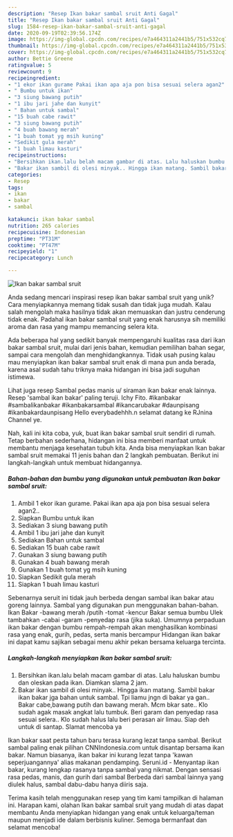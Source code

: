 ```yaml
---
description: "Resep Ikan bakar sambal sruit Anti Gagal"
title: "Resep Ikan bakar sambal sruit Anti Gagal"
slug: 1584-resep-ikan-bakar-sambal-sruit-anti-gagal
date: 2020-09-19T02:39:56.174Z
image: https://img-global.cpcdn.com/recipes/e7a464311a2441b5/751x532cq70/ikan-bakar-sambal-sruit-foto-resep-utama.jpg
thumbnail: https://img-global.cpcdn.com/recipes/e7a464311a2441b5/751x532cq70/ikan-bakar-sambal-sruit-foto-resep-utama.jpg
cover: https://img-global.cpcdn.com/recipes/e7a464311a2441b5/751x532cq70/ikan-bakar-sambal-sruit-foto-resep-utama.jpg
author: Bettie Greene
ratingvalue: 5
reviewcount: 9
recipeingredient:
- "1 ekor ikan gurame Pakai ikan apa aja pon bisa sesuai selera agan2"
- " Bumbu untuk ikan"
- "3 siung bawang putih"
- "1 ibu jari jahe dan kunyit"
- " Bahan untuk sambal"
- "15 buah cabe rawit"
- "3 siung bawang putih"
- "4 buah bawang merah"
- "1 buah tomat yg msih kuning"
- "Sedikit gula merah"
- "1 buah limau kasturi"
recipeinstructions:
- "Bersihkan ikan.lalu belah macam gambar di atas. Lalu haluskan bumbu dan oleskan pada ikan. Diamkan slama 2 jam."
- "Bakar ikan sambil di olesi minyak.. Hingga ikan matang. Sambil bakar ikan bakar jga bahan untuk sambal. Tpi liamu jngn di bakar ya gan.. Bakar cabe,bawang putih dan bawang merah. Mcm bkar sate.. Klo sudah agak masak angkat lalu tumbuk. Beri garam dan penyedap rasa sesuai selera.. Klo sudah halus lalu beri perasan air limau. Siap deh untuk di santap. Slamat mencoba ya"
categories:
- Resep
tags:
- ikan
- bakar
- sambal

katakunci: ikan bakar sambal 
nutrition: 265 calories
recipecuisine: Indonesian
preptime: "PT31M"
cooktime: "PT47M"
recipeyield: "1"
recipecategory: Lunch

---
```



![Ikan bakar sambal sruit](https://img-global.cpcdn.com/recipes/e7a464311a2441b5/751x532cq70/ikan-bakar-sambal-sruit-foto-resep-utama.jpg)

Anda sedang mencari inspirasi resep ikan bakar sambal sruit yang unik? Cara menyiapkannya memang tidak susah dan tidak juga mudah. Kalau salah mengolah maka hasilnya tidak akan memuaskan dan justru cenderung tidak enak. Padahal ikan bakar sambal sruit yang enak harusnya sih memiliki aroma dan rasa yang mampu memancing selera kita.

Ada beberapa hal yang sedikit banyak mempengaruhi kualitas rasa dari ikan bakar sambal sruit, mulai dari jenis bahan, kemudian pemilihan bahan segar, sampai cara mengolah dan menghidangkannya. Tidak usah pusing kalau mau menyiapkan ikan bakar sambal sruit enak di mana pun anda berada, karena asal sudah tahu triknya maka hidangan ini bisa jadi suguhan istimewa.

Lihat juga resep Sambal pedas manis u/ siraman ikan bakar enak lainnya. Resep &#39;sambal ikan bakar&#39; paling teruji. Ichy Fito. #ikanbakar #sambalikanbakar #ikanbakarsambal #ikancarubakar #daunpisang #ikanbakardaunpisang Hello everybadehhh.n selamat datang ke RJnina Channel ye.


Nah, kali ini kita coba, yuk, buat ikan bakar sambal sruit sendiri di rumah. Tetap berbahan sederhana, hidangan ini bisa memberi manfaat untuk membantu menjaga kesehatan tubuh kita. Anda bisa menyiapkan Ikan bakar sambal sruit memakai 11 jenis bahan dan 2 langkah pembuatan. Berikut ini langkah-langkah untuk membuat hidangannya.

<!--inarticleads1-->

##### Bahan-bahan dan bumbu yang digunakan untuk pembuatan Ikan bakar sambal sruit:

1. Ambil 1 ekor ikan gurame. Pakai ikan apa aja pon bisa sesuai selera agan2..
1. Siapkan  Bumbu untuk ikan
1. Sediakan 3 siung bawang putih
1. Ambil 1 ibu jari jahe dan kunyit
1. Sediakan  Bahan untuk sambal
1. Sediakan 15 buah cabe rawit
1. Gunakan 3 siung bawang putih
1. Gunakan 4 buah bawang merah
1. Gunakan 1 buah tomat yg msih kuning
1. Siapkan Sedikit gula merah
1. Siapkan 1 buah limau kasturi


Sebenarnya seruit ini tidak jauh berbeda dengan sambal ikan bakar atau goreng lainnya. Sambal yang digunakan pun menggunakan bahan-bahan. Ikan Bakar -bawang merah /putih -tomat -kencur Bakar semua bumbu Ulek tambahkan -cabai -garam -penyedap rasa (jika suka). Umumnya perpaduan ikan bakar dengan bumbu rempah-rempah akan menghasilkan kombinasi rasa yang enak, gurih, pedas, serta manis bercampur Hidangan ikan bakar ini dapat kamu sajikan sebagai menu akhir pekan bersama keluarga tercinta. 

<!--inarticleads2-->

##### Langkah-langkah menyiapkan Ikan bakar sambal sruit:

1. Bersihkan ikan.lalu belah macam gambar di atas. Lalu haluskan bumbu dan oleskan pada ikan. Diamkan slama 2 jam.
1. Bakar ikan sambil di olesi minyak.. Hingga ikan matang. Sambil bakar ikan bakar jga bahan untuk sambal. Tpi liamu jngn di bakar ya gan.. Bakar cabe,bawang putih dan bawang merah. Mcm bkar sate.. Klo sudah agak masak angkat lalu tumbuk. Beri garam dan penyedap rasa sesuai selera.. Klo sudah halus lalu beri perasan air limau. Siap deh untuk di santap. Slamat mencoba ya


Ikan bakar saat pesta tahun baru terasa kurang lezat tanpa sambal. Berikut sambal paling enak pilihan CNNIndonesia.com untuk disantap bersama ikan bakar. Namun biasanya, ikan bakar ini kurang lezat tanpa &#39;kawan seperjuangannya&#39; alias makanan pendamping. Seruni.id - Menyantap ikan bakar, kurang lengkap rasanya tanpa sambal yang nikmat. Dengan sensasi rasa pedas, manis, dan gurih dari sambal Berbeda dari sambal lainnya yang diulek halus, sambal dabu-dabu hanya diiris saja. 

Terima kasih telah menggunakan resep yang tim kami tampilkan di halaman ini. Harapan kami, olahan Ikan bakar sambal sruit yang mudah di atas dapat membantu Anda menyiapkan hidangan yang enak untuk keluarga/teman maupun menjadi ide dalam berbisnis kuliner. Semoga bermanfaat dan selamat mencoba!
